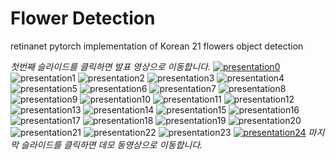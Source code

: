 # Flower Detection
retinanet pytorch implementation of Korean 21 flowers object detection

*첫번째 슬라이드를 클릭하면 발표 영상으로 이동합니다.*
[![presentation0](./presentation/presentation_0.jpeg)](https://youtu.be/931FWvNu2bE)
![presentation1](./presentation/presentation_1.jpeg)
![presentation2](./presentation/presentation_2.jpeg)
![presentation3](./presentation/presentation_3.jpeg)
![presentation4](./presentation/presentation_4.jpeg)
![presentation5](./presentation/presentation_5.jpeg)
![presentation6](./presentation/presentation_6.jpeg)
![presentation7](./presentation/presentation_7.jpeg)
![presentation8](./presentation/presentation_8.jpeg)
![presentation9](./presentation/presentation_9.jpeg)
![presentation10](./presentation/presentation_10.jpeg)
![presentation11](./presentation/presentation_11.jpeg)
![presentation12](./presentation/presentation_12.jpeg)
![presentation13](./presentation/presentation_13.jpeg)
![presentation14](./presentation/presentation_14.jpeg)
![presentation15](./presentation/presentation_15.jpeg)
![presentation16](./presentation/presentation_16.jpeg)
![presentation17](./presentation/presentation_17.jpeg)
![presentation18](./presentation/presentation_18.jpeg)
![presentation19](./presentation/presentation_19.jpeg)
![presentation20](./presentation/presentation_20.jpeg)
![presentation21](./presentation/presentation_21.jpeg)
![presentation22](./presentation/presentation_22.jpeg)
![presentation23](./presentation/presentation_23.jpeg)
[![presentation24](./presentation/presentation_24.jpeg)](https://youtu.be/T7-d0EBRdKw)
*마지막 슬라이드를 클릭하면 데모 동영상으로 이동합니다.*
